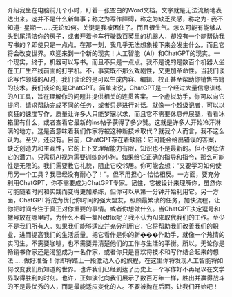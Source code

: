 介绍我坐在电脑前几个小时，盯着一张空白的Word文档。文字就是无法流畅地表达出来。这并不是什么新鲜事；称之为写作障碍，称之为缺乏灵感，称之为- 我不知道- 星期一……无论如何。关键是我被困住了。而且很生气。怎么可能有能够从头到尾清洁你的房子，或者开着卡车行驶数百英里的机器人，却没有一个能帮助我写书的？即使只是一点点。在那一刻，我几乎无法想象接下来会发生什么。而且它将会改变世界。欢迎来到一个新的现实！人工智能（AI）和ChatGPT的现实。一个现实，终于，机器可以写书。而且不只是一点点。我不是说的是数百个机器人坐在工厂生产线前面的打字机。不，事实既不那么戏剧性，又更加革命性。当我们谈论写作领域的AI时，我们谈论的是可以生成内容、编辑、校正甚至帮助你销售书籍的技术。我们谈论的是ChatGPT。简单来说，ChatGPT是一个经过大量信息训练的AI工具，旨在理解你的问题并提供相关的连贯答案。一个虚拟助手，你可以向它提问，请求帮助完成不同的任务，或者只是进行对话。就像一个超级记者，可以以疯狂的速度写作，质量让许多人只能梦寐以求，而且它不需要休息伸展腿，看看冰箱里有什么，或者查看它最新的ins帖子获得了多少赞。这就是许多人开始冷汗淋漓的地方。这是否意味着我们作家将被这种新技术取代？就我个人而言，我不这么认为。至少，还没有。目前，ChatGPT存在着缺陷：它可能会给出错误的答案，缺乏创造力和主观性，它的上下文理解能力有限，知识也不是最新的。但不要低估它的潜力。只需将AI视为需要训练的小狗。如果给它正确的指导和指令，那么可能性是无限的。我们需要教它礼貌，阻止它咬邻居。你可能会想：“又要学习如何使用另一个工具？我已经没有耐心了！”。但不用担心- 恰恰相反。一方面，要充分利用ChatGPT，你不需要成为ChatGPT专家。记住，它被设计来理解你，虽然你可能随着时间和实践而变得更加熟练，但你可以从第一分钟开始利用它。另一方面，ChatGPT将成为优化你时间的强大盟友，照顾最繁琐的任务，加快流程，让你把时间专注于真正对你重要的事情。或者你想做什么。当ChatGPT决定逗号和撇号放在哪里时，为什么不看一集Netflix呢？我不认为AI来取代我们的工作。至少不是我们所有人。如果我们能够适应并充分利用它，它将帮助我们改善我们的职业，进而提高我们的生活质量。把它看作是你的新���作助手，就像一个热情的实习生，不需要咖啡，也不需要弄清楚他们的工作与生活的平衡。所以，无论你是畅销书作家还是渴望成为一名作家，或者你只是喜欢将技术和写作结合起来的想法……做好准备！你即将踏上一段激动人心的旅程，在这里你将发现人工智能将如何改变我们所知道的世界。也许我们已经到达了历史上一个写作好不再足以在文学界取得胜利的时刻。也许，正如演化向我们展示了数百万年一样，胜出并赢得战斗的不是最优秀的人，而是最能适应变化的人。不要被抛在后面。让我们开始吧！
